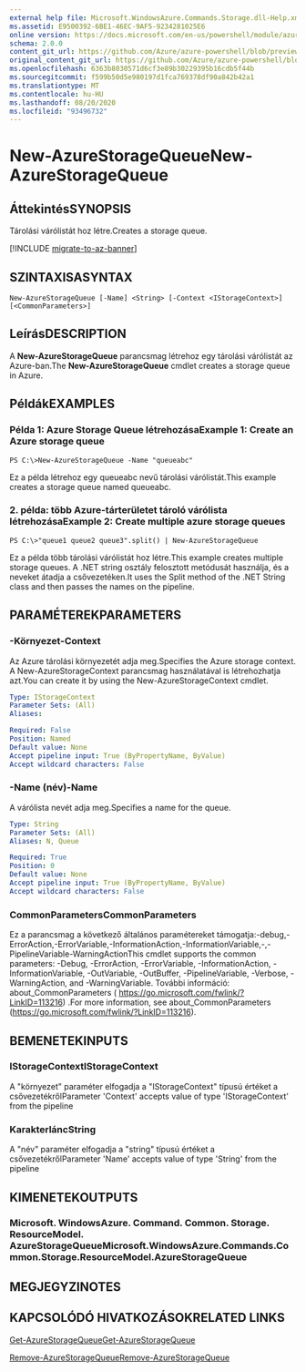 ```yaml
---
external help file: Microsoft.WindowsAzure.Commands.Storage.dll-Help.xml
ms.assetid: E9500392-6BE1-46EC-9AF5-9234281025E6
online version: https://docs.microsoft.com/en-us/powershell/module/azure.storage/new-azurestoragequeue
schema: 2.0.0
content_git_url: https://github.com/Azure/azure-powershell/blob/preview/src/Storage/Commands.Storage/help/New-AzureStorageQueue.md
original_content_git_url: https://github.com/Azure/azure-powershell/blob/preview/src/Storage/Commands.Storage/help/New-AzureStorageQueue.md
ms.openlocfilehash: 6363b8030571d6cf3e89b30229395b16cdb5f44b
ms.sourcegitcommit: f599b50d5e980197d1fca769378df90a842b42a1
ms.translationtype: MT
ms.contentlocale: hu-HU
ms.lasthandoff: 08/20/2020
ms.locfileid: "93496732"
---
```

# <span data-ttu-id="5780e-101">New-AzureStorageQueue</span><span class="sxs-lookup"><span data-stu-id="5780e-101">New-AzureStorageQueue</span></span>

## <span data-ttu-id="5780e-102">Áttekintés</span><span class="sxs-lookup"><span data-stu-id="5780e-102">SYNOPSIS</span></span>
<span data-ttu-id="5780e-103">Tárolási várólistát hoz létre.</span><span class="sxs-lookup"><span data-stu-id="5780e-103">Creates a storage queue.</span></span>

[!INCLUDE [migrate-to-az-banner](../../includes/migrate-to-az-banner.md)]

## <span data-ttu-id="5780e-104">SZINTAXISA</span><span class="sxs-lookup"><span data-stu-id="5780e-104">SYNTAX</span></span>

```
New-AzureStorageQueue [-Name] <String> [-Context <IStorageContext>] [<CommonParameters>]
```

## <span data-ttu-id="5780e-105">Leírás</span><span class="sxs-lookup"><span data-stu-id="5780e-105">DESCRIPTION</span></span>
<span data-ttu-id="5780e-106">A **New-AzureStorageQueue** parancsmag létrehoz egy tárolási várólistát az Azure-ban.</span><span class="sxs-lookup"><span data-stu-id="5780e-106">The **New-AzureStorageQueue** cmdlet creates a storage queue in Azure.</span></span>

## <span data-ttu-id="5780e-107">Példák</span><span class="sxs-lookup"><span data-stu-id="5780e-107">EXAMPLES</span></span>

### <span data-ttu-id="5780e-108">Példa 1: Azure Storage Queue létrehozása</span><span class="sxs-lookup"><span data-stu-id="5780e-108">Example 1: Create an Azure storage queue</span></span>
```
PS C:\>New-AzureStorageQueue -Name "queueabc"
```

<span data-ttu-id="5780e-109">Ez a példa létrehoz egy queueabc nevű tárolási várólistát.</span><span class="sxs-lookup"><span data-stu-id="5780e-109">This example creates a storage queue named queueabc.</span></span>

### <span data-ttu-id="5780e-110">2. példa: több Azure-tárterületet tároló várólista létrehozása</span><span class="sxs-lookup"><span data-stu-id="5780e-110">Example 2: Create multiple azure storage queues</span></span>
```
PS C:\>"queue1 queue2 queue3".split() | New-AzureStorageQueue
```

<span data-ttu-id="5780e-111">Ez a példa több tárolási várólistát hoz létre.</span><span class="sxs-lookup"><span data-stu-id="5780e-111">This example creates multiple storage queues.</span></span>
<span data-ttu-id="5780e-112">A .NET string osztály felosztott metódusát használja, és a neveket átadja a csővezetéken.</span><span class="sxs-lookup"><span data-stu-id="5780e-112">It uses the Split method of the .NET String class and then passes the names on the pipeline.</span></span>

## <span data-ttu-id="5780e-113">PARAMÉTEREK</span><span class="sxs-lookup"><span data-stu-id="5780e-113">PARAMETERS</span></span>

### <span data-ttu-id="5780e-114">-Környezet</span><span class="sxs-lookup"><span data-stu-id="5780e-114">-Context</span></span>
<span data-ttu-id="5780e-115">Az Azure tárolási környezetét adja meg.</span><span class="sxs-lookup"><span data-stu-id="5780e-115">Specifies the Azure storage context.</span></span>
<span data-ttu-id="5780e-116">A New-AzureStorageContext parancsmag használatával is létrehozhatja azt.</span><span class="sxs-lookup"><span data-stu-id="5780e-116">You can create it by using the New-AzureStorageContext cmdlet.</span></span>

```yaml
Type: IStorageContext
Parameter Sets: (All)
Aliases: 

Required: False
Position: Named
Default value: None
Accept pipeline input: True (ByPropertyName, ByValue)
Accept wildcard characters: False
```

### <span data-ttu-id="5780e-117">-Name (név)</span><span class="sxs-lookup"><span data-stu-id="5780e-117">-Name</span></span>
<span data-ttu-id="5780e-118">A várólista nevét adja meg.</span><span class="sxs-lookup"><span data-stu-id="5780e-118">Specifies a name for the queue.</span></span>

```yaml
Type: String
Parameter Sets: (All)
Aliases: N, Queue

Required: True
Position: 0
Default value: None
Accept pipeline input: True (ByPropertyName, ByValue)
Accept wildcard characters: False
```

### <span data-ttu-id="5780e-119">CommonParameters</span><span class="sxs-lookup"><span data-stu-id="5780e-119">CommonParameters</span></span>
<span data-ttu-id="5780e-120">Ez a parancsmag a következő általános paramétereket támogatja:-debug,-ErrorAction,-ErrorVariable,-InformationAction,-InformationVariable,-,-PipelineVariable-WarningAction</span><span class="sxs-lookup"><span data-stu-id="5780e-120">This cmdlet supports the common parameters: -Debug, -ErrorAction, -ErrorVariable, -InformationAction, -InformationVariable, -OutVariable, -OutBuffer, -PipelineVariable, -Verbose, -WarningAction, and -WarningVariable.</span></span> <span data-ttu-id="5780e-121">További információ: about_CommonParameters ( https://go.microsoft.com/fwlink/?LinkID=113216) .</span><span class="sxs-lookup"><span data-stu-id="5780e-121">For more information, see about_CommonParameters (https://go.microsoft.com/fwlink/?LinkID=113216).</span></span>

## <span data-ttu-id="5780e-122">BEMENETEK</span><span class="sxs-lookup"><span data-stu-id="5780e-122">INPUTS</span></span>

### <span data-ttu-id="5780e-123">IStorageContext</span><span class="sxs-lookup"><span data-stu-id="5780e-123">IStorageContext</span></span>

<span data-ttu-id="5780e-124">A "környezet" paraméter elfogadja a "IStorageContext" típusú értéket a csővezetékről</span><span class="sxs-lookup"><span data-stu-id="5780e-124">Parameter 'Context' accepts value of type 'IStorageContext' from the pipeline</span></span>

### <span data-ttu-id="5780e-125">Karakterlánc</span><span class="sxs-lookup"><span data-stu-id="5780e-125">String</span></span>

<span data-ttu-id="5780e-126">A "név" paraméter elfogadja a "string" típusú értéket a csővezetékről</span><span class="sxs-lookup"><span data-stu-id="5780e-126">Parameter 'Name' accepts value of type 'String' from the pipeline</span></span>

## <span data-ttu-id="5780e-127">KIMENETEK</span><span class="sxs-lookup"><span data-stu-id="5780e-127">OUTPUTS</span></span>

### <span data-ttu-id="5780e-128">Microsoft. WindowsAzure. Command. Common. Storage. ResourceModel. AzureStorageQueue</span><span class="sxs-lookup"><span data-stu-id="5780e-128">Microsoft.WindowsAzure.Commands.Common.Storage.ResourceModel.AzureStorageQueue</span></span>

## <span data-ttu-id="5780e-129">MEGJEGYZI</span><span class="sxs-lookup"><span data-stu-id="5780e-129">NOTES</span></span>

## <span data-ttu-id="5780e-130">KAPCSOLÓDÓ HIVATKOZÁSOK</span><span class="sxs-lookup"><span data-stu-id="5780e-130">RELATED LINKS</span></span>

[<span data-ttu-id="5780e-131">Get-AzureStorageQueue</span><span class="sxs-lookup"><span data-stu-id="5780e-131">Get-AzureStorageQueue</span></span>](./Get-AzureStorageQueue.md)

[<span data-ttu-id="5780e-132">Remove-AzureStorageQueue</span><span class="sxs-lookup"><span data-stu-id="5780e-132">Remove-AzureStorageQueue</span></span>](./Remove-AzureStorageQueue.md)


